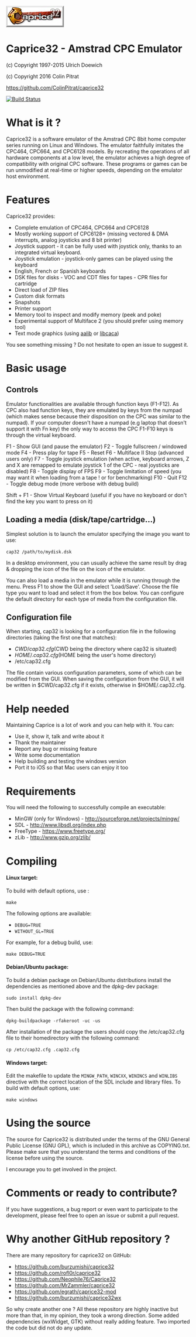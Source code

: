 ![Caprice32 logo](https://raw.githubusercontent.com/ColinPitrat/caprice32/master/resources/cap32logo.bmp)
# Caprice32 - Amstrad CPC Emulator

(c) Copyright 1997-2015 Ulrich Doewich

(c) Copyright 2016 Colin Pitrat

https://github.com/ColinPitrat/caprice32

[![Build Status](https://travis-ci.org/ColinPitrat/caprice32.svg?branch=master)](https://travis-ci.org/ColinPitrat/caprice32)

# What is it ?

Caprice32 is a software emulator of the Amstrad CPC 8bit home computer series running on Linux and Windows. The emulator faithfully imitates the CPC464, CPC664, and CPC6128 models. By recreating the operations of all hardware components at a low level, the emulator achieves a high degree of compatibility with original CPC software. These programs or games can be run unmodified at real-time or higher speeds, depending on the emulator host environment.

# Features

Caprice32 provides:
  * Complete emulation of CPC464, CPC664 and CPC6128
  * Mostly working support of CPC6128+ (missing vectored & DMA interrupts, analog joysticks and 8 bit printer)
  * Joystick support - it can be fully used with joystick only, thanks to an integrated virtual keyboard.
  * Joystick emulation - joystick-only games can be played using the keyboard
  * English, French or Spanish keyboards
  * DSK files for disks - VOC and CDT files for tapes - CPR files for cartridge
  * Direct load of ZIP files
  * Custom disk formats
  * Snapshots
  * Printer support
  * Memory tool to inspect and modify memory (peek and poke)
  * Experimental support of Multiface 2 (you should prefer using memory tool)
  * Text mode graphics (using [aalib](http://aa-project.sourceforge.net/aalib/) or [libcaca](http://caca.zoy.org/wiki/libcaca))

You see something missing ? Do not hesitate to open an issue to suggest it.

# Basic usage

## Controls

Emulator functionalities are available through function keys (F1-F12).
As CPC also had function keys, they are emulated by keys from the numpad (which makes sense because their disposition on the CPC was similar to the numpad).
If your computer doesn't have a numpad (e.g laptop that doesn't support it with Fn key) the only way to access the CPC F1-F10 keys is through the virtual keyboard.

F1 - Show GUI (and pause the emulator)
F2 - Toggle fullscreen / windowed mode
F4 - Press play for tape
F5 - Reset
F6 - Multiface II Stop (advanced users only)
F7 - Toggle joystick emulation (when active, keyboard arrows, Z and X are remapped to emulate joystick 1 of the CPC - real joysticks are disabled)
F8 - Toggle display of FPS
F9 - Toggle limitation of speed (you may want it when loading from a tape ! or for benchmarking)
F10 - Quit
F12 - Toggle debug mode (more verbose with debug build)

Shift + F1 - Show Virtual Keyboard (useful if you have no keyboard or don't find the key you want to press on it)

## Loading a media (disk/tape/cartridge...)

Simplest solution is to launch the emulator specifying the image you want to use:

`cap32 /path/to/mydisk.dsk`

In a desktop environment, you can usually achieve the same result by drag & dropping the icon of the file on the icon of the emulator.


You can also load a media in the emulator while it is running through the menu. Press F1 to show the GUI and select 'Load/Save'.
Choose the file type you want to load and select it from the box below.
You can configure the default directory for each type of media from the configuration file.

## Configuration file

When starting, cap32 is looking for a configuration file in the following directories (taking the first one that matches):
  * $CWD/cap32.cfg ($CWD being the directory where cap32 is situated)
  * $HOME/.cap32.cfg ($HOME being the user's home directory)
  * /etc/cap32.cfg

The file contain various configuration parameters, some of which can be modified from the GUI.
When saving the configuration from the GUI, it will be written in $CWD/cap32.cfg if it exists, otherwise in $HOME/.cap32.cfg.

# Help needed

Maintaining Caprice is a lot of work and you can help with it.
You can:
  * Use it, show it, talk and write about it
  * Thank the maintainer
  * Report any bug or missing feature
  * Write some documentation
  * Help building and testing the windows version
  * Port it to iOS so that Mac users can enjoy it too

# Requirements

You will need the following to successfully compile an executable:

  * MinGW (only for Windows) - http://sourceforge.net/projects/mingw/
  * SDL - http://www.libsdl.org/index.php
  * FreeType - https://www.freetype.org/
  * zLib - http://www.gzip.org/zlib/

# Compiling

#### Linux target:

To build with default options, use :

`make`

The following options are available:

 * `DEBUG=TRUE`
 * `WITHOUT_GL=TRUE`

For example, for a debug build, use:

`make DEBUG=TRUE`

#### Debian/Ubuntu package:

To build a debian package on Debian/Ubuntu distributions install the dependencies as mentioned above and the dpkg-dev package:

`sudo install dpkg-dev`

Then build the package with the following command:

`dpkg-buildpackage -rfakeroot -uc -us`

After installation of the package the users should copy the /etc/cap32.cfg file to their homedirectory with the following command:

`cp /etc/cap32.cfg .cap32.cfg`

#### Windows target:

Edit the makefile to update the `MINGW_PATH`, `WINCXX`, `WININCS` and `WINLIBS` directive with the correct location of the SDL include and library files.
To build with default options, use:

`make windows`

# Using the source

The source for Caprice32 is distributed under the terms of the GNU General Public License (GNU GPL), which is included in this archive as COPYING.txt. Please make sure that you understand the terms and conditions of the license before using the source.

I encourage you to get involved in the project.

# Comments or ready to contribute?

If you have suggestions, a bug report or even want to participate to the development, please feel free to open an issue or submit a pull request.

# Why another GitHub repository ?

There are many repository for caprice32 on GitHub:

  * https://github.com/burzumishi/caprice32
  * https://github.com/rofl0r/caprice32
  * https://github.com/Neophile76/Caprice32
  * https://github.com/MrZammler/caprice32
  * https://github.com/egrath/caprice32-mod
  * https://github.com/burzumishi/caprice32wx

So why create another one ? All these repository are highly inactive but more than that, in my opinion, they took a wrong direction. Some added dependencies (wxWidget, GTK) without really adding feature. Two imported the code but did not do any update.
